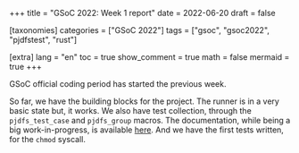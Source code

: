 +++
title = "GSoC 2022: Week 1 report"
date = 2022-06-20
draft = false

[taxonomies]
categories = ["GSoC 2022"]
tags = ["gsoc", "gsoc2022", "pjdfstest", "rust"]

[extra]
lang = "en"
toc = true
show_comment = true
math = false
mermaid = true
+++

GSoC official coding period has started the previous week.

So far, we have the building blocks for the project.
The runner is in a very basic state but, it works.
We also have test collection, through the `pjdfs_test_case` and
`pjdfs_group` macros.
The documentation, while being a big work-in-progress,
is available [here](https://musikid.github.io/pjdfstest/).
And we have the first tests written, for the `chmod` syscall.
